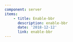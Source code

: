 ```yaml
---
component: server
items:
    - title: Enable-bbr
      description: enable-bbr
      date: '2018-12-12'
      link: enable-bbr
---
```

